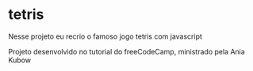 # tetris
Nesse projeto eu recrio o famoso jogo tetris com javascript

Projeto desenvolvido no tutorial do freeCodeCamp, ministrado pela Ania Kubow

